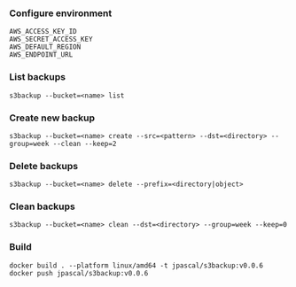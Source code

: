 ### Configure environment
```shell
AWS_ACCESS_KEY_ID
AWS_SECRET_ACCESS_KEY
AWS_DEFAULT_REGION
AWS_ENDPOINT_URL
```

### List backups

```shell
s3backup --bucket=<name> list 
```

### Create new backup

```shell
s3backup --bucket=<name> create --src=<pattern> --dst=<directory> --group=week --clean --keep=2
```

### Delete backups

```shell
s3backup --bucket=<name> delete --prefix=<directory|object>
```

### Clean backups

```shell
s3backup --bucket=<name> clean --dst=<directory> --group=week --keep=0
```

### Build
```shell
docker build . --platform linux/amd64 -t jpascal/s3backup:v0.0.6
docker push jpascal/s3backup:v0.0.6
```
